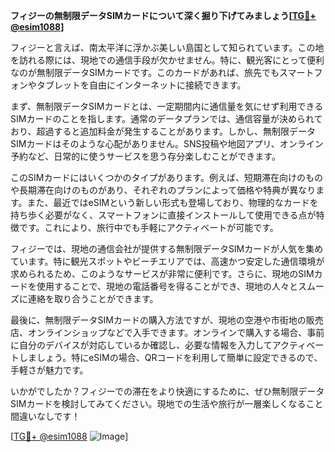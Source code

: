 **フィジーの無制限データSIMカードについて深く掘り下げてみましょう[[TG💪+ @esim1088](https://t.me/s/esim1088)]**

フィジーと言えば、南太平洋に浮かぶ美しい島国として知られています。この地を訪れる際には、現地での通信手段が欠かせません。特に、観光客にとって便利なのが無制限データSIMカードです。このカードがあれば、旅先でもスマートフォンやタブレットを自由にインターネットに接続できます。

まず、無制限データSIMカードとは、一定期間内に通信量を気にせず利用できるSIMカードのことを指します。通常のデータプランでは、通信容量が決められており、超過すると追加料金が発生することがあります。しかし、無制限データSIMカードはそのような心配がありません。SNS投稿や地図アプリ、オンライン予約など、日常的に使うサービスを思う存分楽しむことができます。

このSIMカードにはいくつかのタイプがあります。例えば、短期滞在向けのものや長期滞在向けのものがあり、それぞれのプランによって価格や特典が異なります。また、最近ではeSIMという新しい形式も登場しており、物理的なカードを持ち歩く必要がなく、スマートフォンに直接インストールして使用できる点が特徴です。これにより、旅行中でも手軽にアクティベートが可能です。

フィジーでは、現地の通信会社が提供する無制限データSIMカードが人気を集めています。特に観光スポットやビーチエリアでは、高速かつ安定した通信環境が求められるため、このようなサービスが非常に便利です。さらに、現地のSIMカードを使用することで、現地の電話番号を得ることができ、現地の人々とスムーズに連絡を取り合うことができます。

最後に、無制限データSIMカードの購入方法ですが、現地の空港や市街地の販売店、オンラインショップなどで入手できます。オンラインで購入する場合、事前に自分のデバイスが対応しているか確認し、必要な情報を入力してアクティベートしましょう。特にeSIMの場合、QRコードを利用して簡単に設定できるので、手軽さが魅力です。

いかがでしたか？フィジーでの滞在をより快適にするために、ぜひ無制限データSIMカードを検討してみてください。現地での生活や旅行が一層楽しくなること間違いなしです！

[[TG💪+ @esim1088](https://t.me/s/esim1088) ![Image](https://i.postimg.cc/Y0z9fWf4/image.png)]